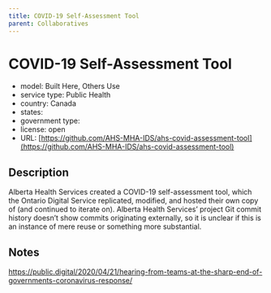 ```yaml
---
title: COVID-19 Self-Assessment Tool
parent: Collaboratives
---
```


# COVID-19 Self-Assessment Tool

- model: Built Here, Others Use
- service type: Public Health
- country: Canada
- states: 
- government type: 
- license: open
- URL: [https://github.com/AHS-MHA-IDS/ahs-covid-assessment-tool](https://github.com/AHS-MHA-IDS/ahs-covid-assessment-tool)

## Description
Alberta Health Services created a COVID-19 self-assessment tool, which the Ontario Digital Service replicated, modified, and hosted their own copy of (and continued to iterate on). Alberta Health Services’ project Git commit history doesn’t show commits originating externally, so it is unclear if this is an instance of mere reuse or something more substantial.

## Notes
https://public.digital/2020/04/21/hearing-from-teams-at-the-sharp-end-of-governments-coronavirus-response/
